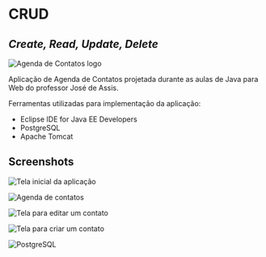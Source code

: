 # CRUD 
## _Create, Read, Update, Delete_

![Agenda de Contatos logo](https://images2.imgbox.com/dc/f8/L2Ycc0mx_o.png)

Aplicação de Agenda de Contatos projetada durante as aulas de Java para Web do professor José de Assis.




Ferramentas utilizadas para implementação da aplicação:
- Eclipse IDE for Java EE Developers
- PostgreSQL
- Apache Tomcat

## Screenshots

![Tela inicial da aplicação](https://images2.imgbox.com/fa/90/fMSuzFVK_o.png)

![Agenda de contatos](https://images2.imgbox.com/35/0e/rWOODtTd_o.png)

![Tela para editar um contato](https://images2.imgbox.com/bd/a3/OMh013sI_o.png)

![Tela para criar um contato](https://images2.imgbox.com/01/34/edI1LVnT_o.png)

![PostgreSQL](https://images2.imgbox.com/3a/0f/O8fb83Ir_o.png)

